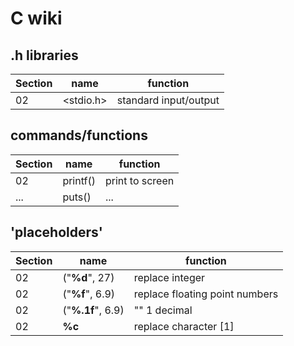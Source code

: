 # C wiki



## .h libraries

| Section | name      | function              |
| ------- | ----      | --------              |
| 02      | <stdio.h> | standard input/output |



## commands/functions

| Section | name        | function              |
| ------- | ----        | --------              |
| 02      | printf()    | print to screen       |
| ...     | puts()      | ...                   |


## 'placeholders'

| Section | name              | function                       |
| ------- | ----              | --------                       |
| 02      | ("**%d**", 27)    | replace integer                |
| 02      | ("**%f**", 6.9)   | replace floating point numbers |
| 02      | ("**%.1f**", 6.9) | "" 1 decimal                   |
| 02      | **%c**            | replace character [1]          |
